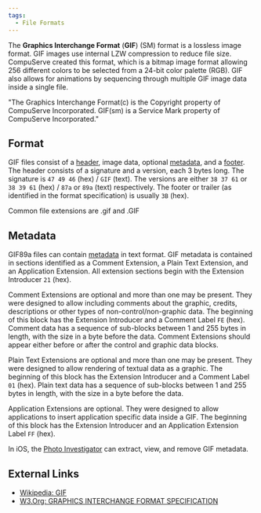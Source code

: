 ```yaml
---
tags:
  - File Formats
---
```

The **Graphics Interchange Format** (**GIF**) (SM) format is a lossless image
format. GIF images use internal LZW compression to reduce file size. CompuServe
created this format, which is a bitmap image format allowing 256 different
colors to be selected from a 24-bit color palette (RGB). GIF also allows for
animations by sequencing through multiple GIF image data inside a single file.

"The Graphics Interchange Format(c) is the Copyright property of
CompuServe Incorporated. GIF(sm) is a Service Mark property of
CompuServe Incorporated."

## Format

GIF files consist of a [header](header.md), image data, optional
[metadata](metadata.md), and a [footer](footer.md). The
header consists of a signature and a version, each 3 bytes long. The
signature is `47 49 46` (hex) / `GIF` (text). The versions are either
`38 37 61` or `38 39 61` (hex) / `87a` or `89a` (text) respectively. The
footer or trailer (as identified in the format specification) is usually
`3B` (hex).

Common file extensions are .gif and .GIF

## Metadata

GIF89a files can contain [metadata](metadata.md) in text format. GIF metadata
is contained in sections identified as a Comment Extension, a Plain Text
Extension, and an Application Extension. All extension sections begin with the
Extension Introducer `21` (hex).

Comment Extensions are optional and more than one may be present. They
were designed to allow including comments about the graphic, credits,
descriptions or other types of non-control/non-graphic data. The
beginning of this block has the Extension Introducer and a Comment Label
`FE` (hex). Comment data has a sequence of sub-blocks between 1 and 255
bytes in length, with the size in a byte before the data. Comment
Extensions should appear either before or after the control and graphic
data blocks.

Plain Text Extensions are optional and more than one may be present.
They were designed to allow rendering of textual data as a graphic. The
beginning of this block has the Extension Introducer and a Comment Label
`01` (hex). Plain text data has a sequence of sub-blocks between 1 and
255 bytes in length, with the size in a byte before the data.

Application Extensions are optional. They were designed to allow
applications to insert application specific data inside a GIF. The
beginning of this block has the Extension Introducer and an Application
Extension Label `FF` (hex).

In iOS, the [Photo Investigator](photo_investigator.md) can
extract, view, and remove GIF metadata.

## External Links

- [Wikipedia: GIF](https://en.wikipedia.org/wiki/GIF)
- [W3.Org: GRAPHICS INTERCHANGE FORMAT
  SPECIFICATION](https://www.w3.org/Graphics/GIF/spec-gif89a.txt)

